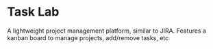 # Task Lab


A lightweight project management platform, similar to JIRA.
Features a kanban board to manage projects, add/remove tasks, etc
